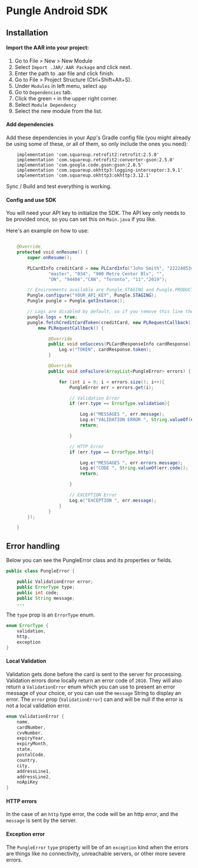 # Pungle Android SDK

## Installation

#### Import the AAR into your project:

1. Go to File > New > New Module
2. Select `Import .JAR/.AAR Package` and click next.
3. Enter the path to .aar file and click finish.
4. Go to File > Project Structure (Ctrl+Shift+Alt+S).
5. Under `Modules` in left menu, select `app`
6. Go to `Dependencies` tab.
7. Click the green `+` in the upper right corner.
8. Select `Module Dependency`
9. Select the new module from the list.

#### Add dependencies
Add these dependencies in your App's Gradle config file (you might already be using some of these, or all of them, so only include the ones you need):

```
    implementation 'com.squareup.retrofit2:retrofit:2.5.0'
    implementation 'com.squareup.retrofit2:converter-gson:2.5.0'
    implementation 'com.google.code.gson:gson:2.8.5'
    implementation 'com.squareup.okhttp3:logging-interceptor:3.9.1'
    implementation 'com.squareup.okhttp3:okhttp:3.12.1'
```

Sync / Build and test everything is working.

#### Config and use SDK
You will need your API key to initialize the SDK. The API key only needs to be provided once, so you can set this on `Main.java` if you like.

Here's an example on how to use:

```java

    @Override
    protected void onResume() {
        super.onResume();

        PLCardInfo creditCard = new PLCardInfo("John Smith", "2222405343248877",
                "master", "034", "900 Metro Center Blv", "",
                "ON", "94404","CAN", "Toronto", "11","2019");

        // Environments available are Pungle.STAGING and Pungle.PRODUCTION
        Pungle.configure("YOUR_API_KEY", Pungle.STAGING);
        Pungle pungle = Pungle.getInstance();

        // Logs are disabled by default, so if you remove this line there'll be no http logs.
        pungle.logs = true;
        pungle.fetchCreditCardToken(creditCard, new PLRequestCallback() {
            new PLRequestCallback() {

                @Override
                public void onSuccess(PLCardResponseInfo cardResponse) {
                    Log.v("TOKEN", cardResponse.token);
                }

                @Override
                public void onFailure(ArrayList<PungleError> errors) {

                    for (int i = 0; i < errors.size(); i++){
                        PungleError err = errors.get(i);

                        // Validation Error
                        if (err.type == ErrorType.validation){

                            Log.e("MESSAGES ", err.message);
                            Log.e("VALIDATION ERROR ", String.valueOf(err.error));
                            return;

                        }

                        // HTTP Error
                        if (err.type == ErrorType.http){

                            Log.e("MESSAGES ", err.errors.message);
                            Log.e("CODE ", String.valueOf(err.code));
                            return;

                        }

                        // EXCEPTION Error
                        Log.e("EXCEPTION ", err.message);
                    }
                }
        });

    }

```

## Error handling

Below you can see the PungleError class and its properties or fields.

```java
public class PungleError {

    public ValidationError error;
    public ErrorType type;
    public int code;
    public String message;
    ...
```

The `type` prop is an `ErrorType` enum.

```java
enum ErrorType {
    validation,
    http,
    exception
}
```

#### Local Validation

Validation gets done before the card is sent to the server for processing. Validation errors done locally return an error code of `2010`. They will also return a `ValidationError` enum which you can use to present an error message of your choice, or you can use the `message` String to display an error. The `error` prop (`ValidationError`) can and will be null if the error is not a local validation error.

```java
enum ValidationError {
    name,
    cardNumber,
    cvvNumber,
    expiryYear,
    expiryMonth,
    state,
    postalCode,
    country,
    city,
    addressLine1,
    addressLine2,
    noApiKey
}
```

#### HTTP errors

In the case of an `http` type error, the code will be an http error, and the `message` is sent by the server.

#### Exception error

The `PungleError` `type` property will be of an `exception` kind when the errors are things like no connectivity, unreachable servers, or other more severe errors.


